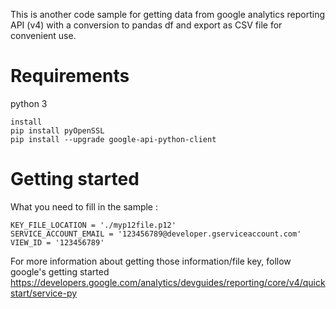 This is another code sample for getting data from google analytics reporting API (v4)
with a conversion to pandas df and export as CSV file for convenient use.
# Requirements
python 3
```
install
pip install pyOpenSSL
pip install --upgrade google-api-python-client
```
# Getting started
What you need to fill in the sample :
```
KEY_FILE_LOCATION = './myp12file.p12'
SERVICE_ACCOUNT_EMAIL = '123456789@developer.gserviceaccount.com'
VIEW_ID = '123456789'
```
For more information about getting those information/file key, follow google's getting started
https://developers.google.com/analytics/devguides/reporting/core/v4/quickstart/service-py
